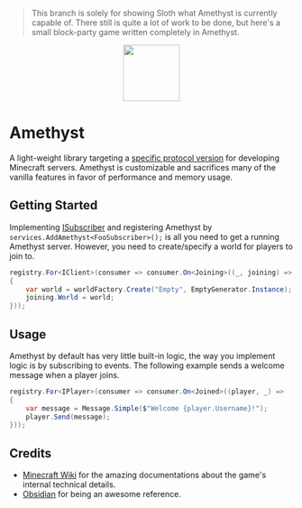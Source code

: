 > This branch is solely for showing Sloth what Amethyst is currently capable of.
There still is quite a lot of work to be done, but here's a small block-party game written completely in Amethyst.

<p align="center">
  <img width="100" height="100" align="center" src="https://i.imgur.com/BkTfea4.png">
</p>

# Amethyst

A light-weight library targeting a [specific protocol version](https://minecraft.wiki/w/Java_Edition_1.8.9) for developing Minecraft servers.
Amethyst is customizable and sacrifices many of the vanilla features in favor of performance and memory usage.

## Getting Started

Implementing [ISubscriber](https://github.com/TheVeryStarlk/Amethyst/blob/rewrite/Amethyst/Eventing/ISubscriber.cs) and registering Amethyst by `services.AddAmethyst<FooSubscriber>();` is all you need to get a running Amethyst server.
However, you need to create/specify a world for players to join to.

```cs
registry.For<IClient>(consumer => consumer.On<Joining>((_, joining) =>
{
    var world = worldFactory.Create("Empty", EmptyGenerator.Instance);
    joining.World = world;
}));
```

## Usage

Amethyst by default has very little built-in logic, the way you implement logic is by subscribing to events.
The following example sends a welcome message when a player joins.

```csharp
registry.For<IPlayer>(consumer => consumer.On<Joined>((player, _) =>
{
    var message = Message.Simple($"Welcome {player.Username}!");
    player.Send(message);
}));
```

## Credits

* [Minecraft Wiki](https://minecraft.wiki/w/Protocol?oldid=2772100) for the amazing documentations about the game's internal technical details.
* [Obsidian](https://github.com/ObsidianMC/Obsidian) for being an awesome reference.